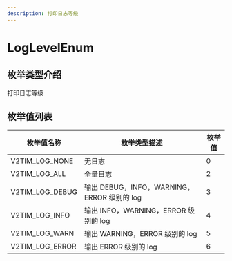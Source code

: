 ```yaml
---
description: 打印日志等级
---
```


# LogLevelEnum

## 枚举类型介绍

打印日志等级

## 枚举值列表

| 枚举值名称             | 枚举类型描述                              | 枚举值 |
| ----------------- | ----------------------------------- | --- |
| V2TIM\_LOG\_NONE  | 无日志                                 | 0   |
| V2TIM\_LOG\_ALL   | 全量日志                                | 2   |
| V2TIM\_LOG\_DEBUG | 输出 DEBUG，INFO，WARNING，ERROR 级别的 log | 3   |
| V2TIM\_LOG\_INFO  | 输出 INFO，WARNING，ERROR 级别的 log       | 4   |
| V2TIM\_LOG\_WARN  | 输出 WARNING，ERROR 级别的 log            | 5   |
| V2TIM\_LOG\_ERROR | 输出 ERROR 级别的 log                    | 6   |
